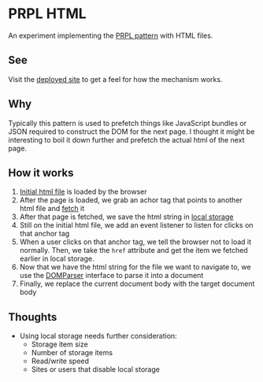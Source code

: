 # PRPL HTML
An experiment implementing the [PRPL pattern](https://web.dev/apply-instant-loading-with-prpl/) with HTML files.

## See
Visit the [deployed site](https://prpl-html.netlify.app) to get a feel for how the mechanism works.

## Why
Typically this pattern is used to prefetch things like JavaScript bundles or JSON required to construct the DOM for the next page. I thought it might be interesting to boil it down further and prefetch the actual html of the next page.

## How it works
1. [Initial html file](/index.html) is loaded by the browser
2. After the page is loaded, we grab an achor tag that points to another html file and [fetch](https://developer.mozilla.org/en-US/docs/Web/API/Fetch_API) it
3. After that page is fetched, we save the html string in [local storage](https://developer.mozilla.org/en-US/docs/Web/API/Window/localStorage)
4. Still on the initial html file, we add an event listener to listen for clicks on that anchor tag
5. When a user clicks on that anchor tag, we tell the browser not to load it normally. Then, we take the `href` attribute and get the item we fetched earlier in local storage.
6. Now that we have the html string for the file we want to navigate to, we use the [DOMParser](https://developer.mozilla.org/en-US/docs/Web/API/DOMParser) interface to parse it into a document
7. Finally, we replace the current document body with the target document body

## Thoughts
- Using local storage needs further consideration:
  - Storage item size
  - Number of storage items
  - Read/write speed
  - Sites or users that disable local storage